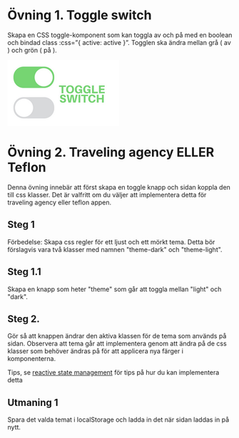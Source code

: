 # Övning 1. Toggle switch
Skapa en CSS toggle-komponent som kan toggla av och på med en boolean och bindad class :css=”{ active: active }”. Togglen ska ändra mellan grå ( av ) och grön ( på ).

![Toggle css](assets/css-toggle.png)

# Övning 2. Traveling agency ELLER Teflon
Denna övning innebär att först skapa en toggle knapp och sidan koppla den till css klasser. Det är valfritt om du väljer att implementera detta för traveling agency eller teflon appen.

## Steg 1
Förbedelse: Skapa css regler för ett ljust och ett mörkt tema. Detta bör förslagvis vara två klasser med namnen "theme-dark" och "theme-light".

## Steg 1.1
Skapa en knapp som heter "theme" som går att toggla mellan "light" och "dark".

## Steg 2.  
Gör så att knappen ändrar den aktiva klassen för de tema som används på sidan. Observera att tema går att implementera genom att ändra på de css klasser som behöver ändras på för att applicera nya färger i komponenterna.

Tips, se [reactive state management](https://vuejs.org/guide/scaling-up/state-management.html#simple-state-management-with-reactivity-api) för tips på hur du kan implementera detta

## Utmaning 1
Spara det valda temat i localStorage och ladda in det när sidan laddas in på nytt.